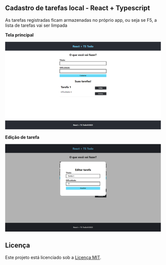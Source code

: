 ## Cadastro de tarefas local - React + Typescript

As tarefas registradas ficam armazenadas no próprio app, ou seja se F5, a lista de tarefas vai ser limpada

<b>Tela príncipal</b>

![Tela principal app, possui um cabecalho que no centro esta escrito "React + TS Todo" e corpo onde possui o form com 2 campos, um para Título e outro para a dificuldade alem do botão de cadastrar, abaixo desse form esta a lista das tarefas, que enquanto nenhuma tarefa fica um texto "não ha tarefas"](public/images/lista.PNG)

<b>Edição de tarefa</b>

![Modal que aparece sobre a imagem anterior, que possui 2 campos com os valores da tarefa que estava em tela, e um botão atualizar logo abaixo"](public/images/EdicaoTarefas.PNG)

## Licença 

Este projeto está licenciado sob a [Licença MIT](LICENSE).